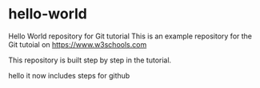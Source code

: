 # hello-world
Hello World repository for Git tutorial
This is an example repository for the Git tutoial on https://www.w3schools.com

This repository is built step by step in the tutorial.

hello
it now includes steps for github

